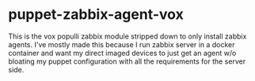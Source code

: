 # puppet-zabbix-agent-vox
This is the vox populli zabbix module stripped down to only install zabbix agents. I've mostly made this because I run zabbix server in a docker container and want my direct imaged devices to just get an agent w/o bloating my puppet configuration with all the requirements for the server side.
